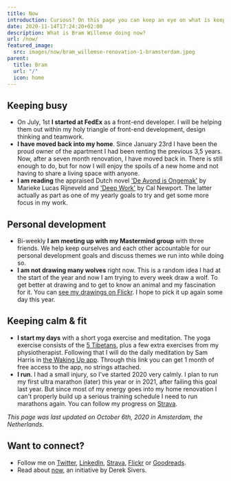 ```yaml
---
title: Now
introduction: Curious? On this page you can keep an eye on what is keeping me busy right now.
date: 2020-11-14T17:24:20+02:00
description: What is Bram Willemse doing now?
url: /now/
featured_image:
  src: images/now/bram_willemse-renovation-1-bramsterdam.jpeg
parent:
  title: Bram
  url: "/"
  icon: home
---
```


## Keeping busy

- On July, 1st **I started at FedEx** as a front-end developer. I will be helping them out within my holy triangle of front-end development, design thinking and teamwork.
- **I have moved back into my home**. Since January 23rd I have been the proud owner of the apartment I had been renting the previous 3,5 years. Now, after a seven  month renovation, I have moved back in. There is still enough to do, but for now I will enjoy the spoils of a new home and not having to share a living space with anyone.
- **I am reading** the appraised Dutch novel ['De Avond is Ongemak'](https://www.goodreads.com/book/show/38344150-de-avond-is-ongemak "Check out the book 'De Avond is Ongemak' on GoodReads") by Marieke Lucas Rijneveld and ['Deep Work'](https://www.goodreads.com/book/show/25744928-deep-work "Check out the book 'Deep Work' on GoodReads") by Cal Newport. The latter actually as part as one of my yearly goals to try and get some more focus in my work.


## Personal development

- Bi-weekly **I am meeting up with my Mastermind group** with three friends. We help keep ourselves and each other accountable for our personal development goals and discuss themes we run into while doing so.
- **I am not drawing many wolves** right now. This is a random idea I had at the start of the year and now I am trying to every week draw a wolf. To get better at drawing and to get to know an animal and my fascination for it. You can [see my drawings on Flickr](https://www.flickr.com/photos/bramwillemse/albums/72157713134882542). I hope to pick it up again some day this year.

## Keeping calm & fit

- **I start my days** with a short yoga exercise and meditation. The yoga exercise consists of the [5 Tibetans](https://en.wikipedia.org/wiki/Five_Tibetan_Rites "Read more about the Five Tibetan Rites on Wikipedia"), plus a few extra exercises from my physiotherapist. Following that I will do the daily meditation by Sam Harris in [the Waking Up app](https://share.wakingup.com/2abce0e26219 "Check out the Waking Up app"). Through this link you can get 1 month of free access to the app, no strings attached.
- **I run**. I had a small injury, so I've started 2020 very calmly. I plan to run my first ultra marathon (later) this year or in 2021, after failing this goal last year. But since most of my energy goes into my home renovation I can't properly build up a serious training schedule I need to run marathons again. You can follow my progress on [Strava](https://strava.com/athletes/bramwillemse "Follow my training progress on Strava").


*This page was last updated on <time datetime="2020-11-14T17:24:20+02:00">October 6th, 2020</time> in Amsterdam, the Netherlands*.

## Want to connect?

- Follow me on [Twitter](https://twitter.com/bramwillemse "Follow or contact me on Twitter"), [LinkedIn](https://linkedin.com/in/bramwillemse "Check out my profile and CV on LinkedIn"), [Strava](https://strava.com/athletes/bramwillemse "Follow my training progress on Strava"), [Flickr](https://flickr.com/bramwillemse "Explore my photos on Flickr") or [Goodreads](https://www.goodreads.com/bramwillemse "See what I read on my GoodReads profile").
- Read about <a href="https://nownownow.com/about">now</a>, an initiative by Derek Sivers.
